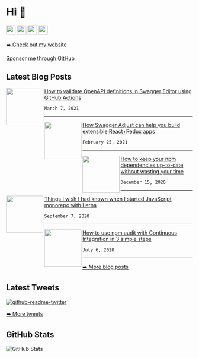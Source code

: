 <h1>Hi 👋</h1>
<p><a href="https://www.twitter.com/vladimirgorej"><img src="https://img.shields.io/badge/twitter-%231DA1F2.svg?&style=for-the-badge&logo=twitter&logoColor=white" height=25></a> <a href="https://www.linkedin.com/in/vladimirgorej"><img src="https://img.shields.io/badge/linkedin-%230077B5.svg?&style=for-the-badge&logo=linkedin&logoColor=white" height=25></a> <a href="https://medium.com/@vladimirgorej"><img src="https://img.shields.io/badge/medium-%2312100E.svg?&style=for-the-badge&logo=medium&logoColor=white" height=25></a> <a href="https://dev.to/char0n"><img src="https://img.shields.io/badge/DEV.TO-%230A0A0A.svg?&style=for-the-badge&logo=dev-dot-to&logoColor=white" height=25></a></p>
<p><a href="https://vladimirgorej.com/">➡️ Check out my website</a></p>
  <a href="https://github.com/sponsors/char0n" target="_blank" rel="noreferrer nofollow">
      Sponsor me through GitHub
    </a>
<h2>Latest Blog Posts</h2>
<p><a href="https://www.linkedin.com/pulse/how-validate-openapi-definitions-swagger-editor-using-vladim%C3%ADr-gorej?trk=portfolio_article-card_title" target="_blank" rel="noreferrer nofollow"><img align="left" width="100" height="100" src="https://media-exp1.licdn.com/dms/image/C4D12AQHW41125fKGbg/article-cover_image-shrink_600_2000/0/1615132805293?e=1631145600&v=beta&t=nZr-oO70s6NDvhnjel-aZIJW8TlKPk7LjD4e9rXhFHQ"></a></p>
<p><a href="https://www.linkedin.com/pulse/how-validate-openapi-definitions-swagger-editor-using-vladim%C3%ADr-gorej?trk=portfolio_article-card_title">How to validate OpenAPI definitions in Swagger Editor using GitHub Actions</a></p>
<pre><code>March 7, 2021
</code></pre>
<hr>
<p><a href="https://www.linkedin.com/pulse/how-swagger-adjust-can-help-you-build-extensible-reactredux-gorej?trk=portfolio_article-card_title" target="_blank" rel="noreferrer nofollow"><img align="left" width="100" height="100" src="https://media-exp3.licdn.com/dms/image/C4D12AQHK_s_FE8kVwQ/article-cover_image-shrink_600_2000/0/1614265471653?e=1631145600&v=beta&t=rw5sZ62NSbpkNnbGIbtzNpf_harstbUP975xY3yHJys"></a></p>
<p><a href="https://www.linkedin.com/pulse/how-swagger-adjust-can-help-you-build-extensible-reactredux-gorej?trk=portfolio_article-card_title">How Swagger Adjust can help you build extensible React+Redux apps</a></p>
<pre><code>February 25, 2021
</code></pre>
<hr>
<p><a href="https://www.linkedin.com/pulse/how-keep-your-npm-dependencies-up-to-date-without-wasting-gorej?trk=portfolio_article-card_title" target="_blank" rel="noreferrer nofollow"><img align="left" width="100" height="100" src="https://media-exp3.licdn.com/dms/image/C4D12AQHJqeVq0GQCXg/article-cover_image-shrink_600_2000/0/1605983118490?e=1631145600&v=beta&t=MOK1yNgi6HPoPF97z2J3SUbh3r6N-MVjp0VRIKdiKak"></a></p>
<p><a href="https://www.linkedin.com/pulse/how-keep-your-npm-dependencies-up-to-date-without-wasting-gorej?trk=portfolio_article-card_title">How to keep your npm dependencies up-to-date without wasting your time </a></p>
<pre><code>December 15, 2020
</code></pre>
<hr>
<p><a href="https://www.linkedin.com/pulse/things-i-wish-had-known-when-started-javascript-monorepo-gorej?trk=portfolio_article-card_title" target="_blank" rel="noreferrer nofollow"><img align="left" width="100" height="100" src="https://media-exp3.licdn.com/dms/image/C4D12AQFsMUk8jSHJeg/article-cover_image-shrink_600_2000/0/1599334464464?e=1631145600&v=beta&t=CvocQ0yyj2WHffDeNjuIz_C6D5B4Jhd12DHcyUknZ4E"></a></p>
<p><a href="https://www.linkedin.com/pulse/things-i-wish-had-known-when-started-javascript-monorepo-gorej?trk=portfolio_article-card_title">Things I wish I had known when I started JavaScript monorepo with Lerna</a></p>
<pre><code>September 7, 2020
</code></pre>
<hr>
<p><a href="https://www.linkedin.com/pulse/how-use-npm-audit-continuous-integration-3-simple-steps-gorej?trk=portfolio_article-card_title" target="_blank" rel="noreferrer nofollow"><img align="left" width="100" height="100" src="https://media-exp3.licdn.com/dms/image/C4D12AQF89tAznrEA0Q/article-cover_image-shrink_600_2000/0/1593872507953?e=1631145600&v=beta&t=6S9t2fVm-SfapAwkfN9R9hdSt80gyJF77tq2vd0bMEk"></a></p>
<p><a href="https://www.linkedin.com/pulse/how-use-npm-audit-continuous-integration-3-simple-steps-gorej?trk=portfolio_article-card_title">How to use npm audit with Continuous Integration in 3 simple steps</a></p>
<pre><code>July 6, 2020
</code></pre>
<hr>
<p><a href="https://www.linkedin.com/today/author/vladimirgorej?trk=author-info__article-link">➡️ More blog posts</a></p>
<h2>Latest Tweets</h2>
<p><a href="https://www.twitter.com/vladimirgorej"><img src="https://github-readme-twitter-gazf.vercel.app/api?id=vladimirgorej&amp;layout=wide" alt="github-readme-twitter"></a></p>
<p><a href="https://www.twitter.com/vladimirgorej">➡️ More tweets</a></p>
<h2>GitHub Stats</h2>
<p><img src="https://github-readme-stats.vercel.app/api?username=char0n&amp;show_icons=true" alt="GitHub Stats"></p>
